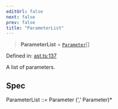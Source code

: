 ```yaml
---
editUrl: false
next: false
prev: false
title: "ParameterList"
---
```


> **ParameterList** = [`Parameter`](/api/ast/interfaces/parameter/)[]

Defined in: [ast.ts:137](https://github.com/rcs-agents/rcs-lang/blob/68cb652ba691370490e2f22c44219c82067584e3/packages/ast/src/ast.ts#L137)

A list of parameters.

## Spec

ParameterList ::= Parameter (',' Parameter)*
